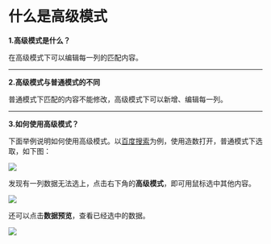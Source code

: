 # 什么是高级模式

**1.高级模式是什么？**

在高级模式下可以编辑每一列的匹配内容。

---

**2.高级模式与普通模式的不同**

普通模式下匹配的内容不能修改，高级模式下可以新增、编辑每一列。

---

**3.如何使用高级模式？**

下面举例说明如何使用高级模式。以[百度搜索](https://www.baidu.com/s?ie=UTF-8&wd=造数)为例，使用造数打开，普通模式下选取，如下图：

![](http://ot891jgya.bkt.clouddn.com/14845151.png)



发现有一列数据无法选上，点击右下角的**高级模式**，即可用鼠标选中其他内容。

![](http://ot891jgya.bkt.clouddn.com/445414.png)

还可以点击**数据预览**，查看已经选中的数据。

![](http://ot891jgya.bkt.clouddn.com/648481.png)



